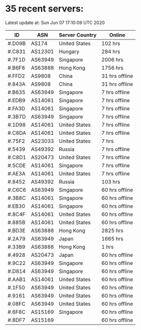# 35 recent servers:

Latest update at: Sun Jun 07 17:10:09 UTC 2020

| ID | ASN | Server Country | Online |
| -- | --- | -------------- | ------ |
| #.D09B | AS174 | United States | 102 hrs |
| #.C831 | AS12301 | Hungary | 284 hrs |
| #.7F1D | AS63949 | Singapore | 2006 hrs |
| #.B6F8 | AS63888 | Hong Kong | 1756 hrs |
| #.FFD2 | AS9808 | China | 31 hrs offline |
| #.843A | AS9808 | China | 31 hrs offline |
| #.B635 | AS63949 | Singapore | 7 hrs offline |
| #.EDB9 | AS14061 | Singapore | 7 hrs offline |
| #.FA3D | AS14061 | Singapore | 7 hrs offline |
| #.3B7D | AS63949 | Singapore | 7 hrs offline |
| #.1D98 | AS14061 | United States | 7 hrs offline |
| #.C8DA | AS14061 | United States | 7 hrs offline |
| #.75F2 | AS23033 | United States | 7 hrs |
| #.5439 | AS49392 | Russia | 7 hrs offline |
| #.C8D1 | AS20473 | United States | 7 hrs offline |
| #.5CDE | AS14061 | Singapore | 7 hrs offline |
| #.AE3A | AS14061 | United States | 7 hrs offline |
| #.8452 | AS49392 | Russia | 103 hrs |
| #.C6C6 | AS63949 | Singapore | 60 hrs offline |
| #.3B8C | AS14061 | Singapore | 60 hrs offline |
| #.EB30 | AS14061 | Singapore | 60 hrs offline |
| #.8C4F | AS14061 | United States | 60 hrs offline |
| #.885B | AS14061 | United States | 60 hrs offline |
| #.BD3E | AS63888 | Hong Kong | 2825 hrs |
| #.2A79 | AS63949 | Japan | 1665 hrs |
| #.33B9 | AS63888 | Hong Kong | 1 hrs |
| #.4928 | AS20473 | Japan | 60 hrs offline |
| #.9C22 | AS63949 | Singapore | 60 hrs offline |
| #.D814 | AS63949 | Singapore | 60 hrs offline |
| #.AAB1 | AS14061 | United States | 60 hrs offline |
| #.1F50 | AS63949 | United States | 60 hrs offline |
| #.9161 | AS63949 | United States | 60 hrs offline |
| #.08FC | AS63949 | United States | 60 hrs offline |
| #.6F8C | AS15169 | Singapore | 60 hrs offline |
| #.8DF7 | AS15169 |  | 60 hrs offline |

